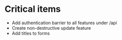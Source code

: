 # Critical items
- Add authentication barrier to all features under /apí
- Create non-destructive update feature
- Add titles to forms